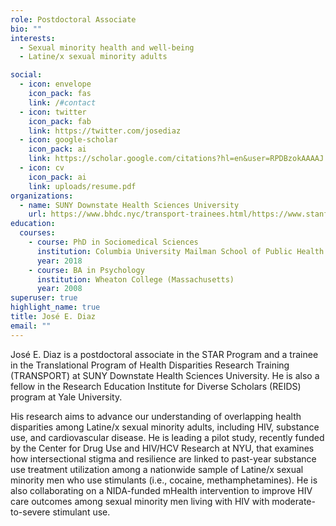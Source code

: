 ```yaml
---
role: Postdoctoral Associate
bio: ""
interests:
  - Sexual minority health and well-being
  - Latine/x sexual minority adults

social:
  - icon: envelope
    icon_pack: fas
    link: /#contact
  - icon: twitter
    icon_pack: fab
    link: https://twitter.com/josediaz
  - icon: google-scholar
    icon_pack: ai
    link: https://scholar.google.com/citations?hl=en&user=RPDBzokAAAAJ
  - icon: cv
    icon_pack: ai
    link: uploads/resume.pdf
organizations:
  - name: SUNY Downstate Health Sciences University
    url: https://www.bhdc.nyc/transport-trainees.html/https://www.stanford.edu/
education:
  courses:
    - course: PhD in Sociomedical Sciences
      institution: Columbia University Mailman School of Public Health
      year: 2018
    - course: BA in Psychology
      institution: Wheaton College (Massachusetts)
      year: 2008
superuser: true
highlight_name: true
title: José E. Diaz
email: ""
---
```

José E. Diaz is a postdoctoral associate in the STAR Program and a trainee in the Translational Program of Health Disparities Research Training (TRANSPORT) at SUNY Downstate Health Sciences University. He is also a fellow in the Research Education Institute for Diverse Scholars (REIDS) program at Yale University. 

His research aims to advance our understanding of overlapping health disparities among Latine/x sexual minority adults, including HIV, substance use, and cardiovascular disease. He is leading a pilot study, recently funded by the Center for Drug Use and HIV/HCV Research at NYU, that examines how intersectional stigma and resilience are linked to past-year substance use treatment utilization among a nationwide sample of Latine/x sexual minority men who use stimulants (i.e., cocaine, methamphetamines). He is also collaborating on a NIDA-funded mHealth intervention to improve HIV care outcomes among sexual minority men living with HIV with moderate-to-severe stimulant use.
